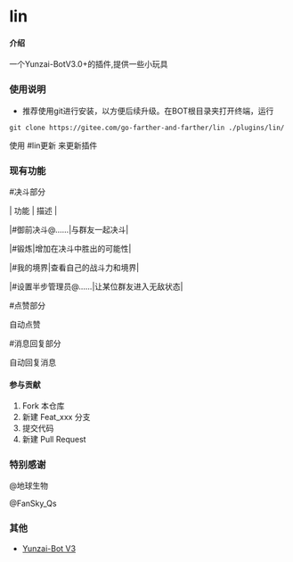 # lin

#### 介绍
一个Yunzai-BotV3.0+的插件,提供一些小玩具


### 使用说明

- 推荐使用git进行安装，以方便后续升级。在BOT根目录夹打开终端，运行

`git clone https://gitee.com/go-farther-and-farther/lin ./plugins/lin/`

使用  #lin更新  来更新插件

### 现有功能

#决斗部分

| 功能 | 描述 |

|#御前决斗@......|与群友一起决斗|  
    
|#锻炼|增加在决斗中胜出的可能性|

|#我的境界|查看自己的战斗力和境界|

|#设置半步管理员@......|让某位群友进入无敌状态|

#点赞部分

自动点赞

#消息回复部分

自动回复消息

#### 参与贡献

1.  Fork 本仓库
2.  新建 Feat_xxx 分支
3.  提交代码
4.  新建 Pull Request

### 特别感谢

@地球生物 

@FanSky_Qs

### 其他

- [Yunzai-Bot V3](https://github.com/Le-niao/Yunzai-Bot)

